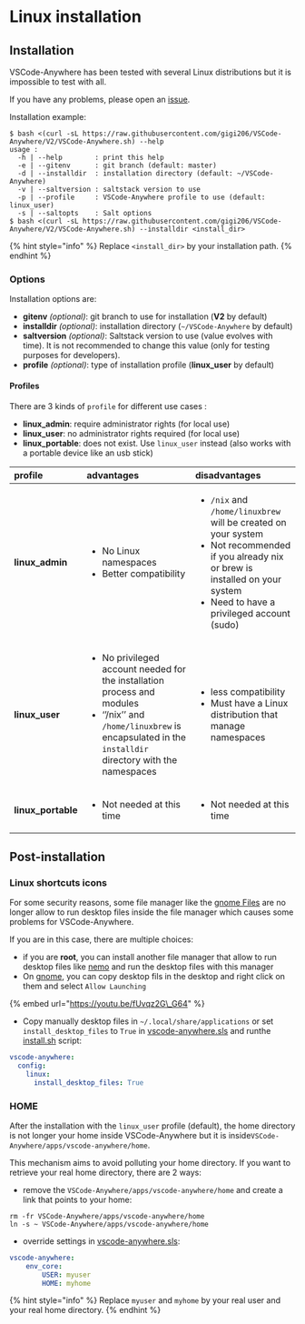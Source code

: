 # Linux installation

## Installation

VSCode-Anywhere has been tested with several Linux distributions but it is impossible to test with all.

If you have any problems, please open an [issue](https://github.com/gigi206/VSCode-Anywhere/issues).

Installation example:

```text
$ bash <(curl -sL https://raw.githubusercontent.com/gigi206/VSCode-Anywhere/V2/VSCode-Anywhere.sh) --help
usage :
  -h | --help        : print this help
  -e | --gitenv      : git branch (default: master)
  -d | --installdir  : installation directory (default: ~/VSCode-Anywhere)
  -v | --saltversion : saltstack version to use
  -p | --profile     : VSCode-Anywhere profile to use (default: linux_user)
  -s | --saltopts    : Salt options
$ bash <(curl -sL https://raw.githubusercontent.com/gigi206/VSCode-Anywhere/V2/VSCode-Anywhere.sh) --installdir <install_dir>
```

{% hint style="info" %}
Replace `<install_dir>` by your installation path.
{% endhint %}

### Options

Installation options are:

* **gitenv** _\(optional\)_: git branch to use for installation \(**V2** by default\)
* **installdir** _\(optional\)_: installation directory \(`~/VSCode-Anywhere` by default\)
* **saltversion** _\(optional\)_: Saltstack version to use \(value evolves with time\). It is not recommended to change this value \(only for testing purposes for developers\).
* **profile** _\(optional\)_: type of installation profile \(**linux\_user** by default\)

#### Profiles

There are 3 kinds of `profile` for different use cases :

* **linux\_admin**: require administrator rights \(for local use\)
* **linux\_user**: no administrator rights required \(for local use\)
* **linux\_portable**: does not exist. Use `linux_user` instead \(also works with a portable device like an usb stick\)

<table>
  <thead>
    <tr>
      <th style="text-align:left"><b>profile</b>
      </th>
      <th style="text-align:left"><b>advantages</b>
      </th>
      <th style="text-align:left"><b>disadvantages</b>
      </th>
    </tr>
  </thead>
  <tbody>
    <tr>
      <td style="text-align:left"><b>linux_admin</b>
      </td>
      <td style="text-align:left">
        <ul>
          <li>No Linux namespaces</li>
          <li>Better compatibility</li>
        </ul>
      </td>
      <td style="text-align:left">
        <ul>
          <li><code>/nix</code> and <code>/home/linuxbrew</code> will be created on your
            system</li>
          <li>Not recommended if you already nix or brew is installed on your system</li>
          <li>Need to have a privileged account (sudo)</li>
        </ul>
      </td>
    </tr>
    <tr>
      <td style="text-align:left"><b>linux_user</b>
      </td>
      <td style="text-align:left">
        <ul>
          <li>No privileged account needed for the installation process and modules</li>
          <li>&#x2018;&#x2019;/nix&#x2019;&#x2019; and <code>/home/linuxbrew</code> is
            encapsulated in the <code>installdir</code> directory with the namespaces</li>
        </ul>
      </td>
      <td style="text-align:left">
        <ul>
          <li>less compatibility</li>
          <li>Must have a Linux distribution that manage namespaces</li>
        </ul>
      </td>
    </tr>
    <tr>
      <td style="text-align:left"><b>linux_portable</b>
      </td>
      <td style="text-align:left">
        <ul>
          <li>Not needed at this time</li>
        </ul>
      </td>
      <td style="text-align:left">
        <ul>
          <li>Not needed at this time</li>
        </ul>
      </td>
    </tr>
  </tbody>
</table>

## Post-installation

### Linux shortcuts icons

For some security reasons, some file manager like the [gnome Files](https://wiki.gnome.org/action/show/Apps/Files) are no longer allow to run desktop files inside the file manager which causes some problems for VSCode-Anywhere.

If you are in this case, there are multiple choices:

* if you are **root**, you can install another file manager that allow to run desktop files like [nemo](https://en.wikipedia.org/wiki/Nemo_%28file_manager%29) and run the desktop files with this manager
* On [gnome](https://www.gnome.org), you can copy desktop fils in the desktop and right click on them and select `Allow Launching`

{% embed url="https://youtu.be/fUvqz2G\_G64" %}

* Copy manually desktop files in `~/.local/share/applications` or set  `install_desktop_files` to `True` in [vscode-anywhere.sls](../../structure/conf/saltstack/pillar.md#vscode-anywhere-sls) and runthe [install.sh](../../structure/tools/install.md) script:

```yaml
vscode-anywhere:
  config:
    linux:
      install_desktop_files: True
```

### HOME

After the installation with the `linux_user` profile \(default\), the home directory is not longer your home inside VSCode-Anywhere but  it is inside`VSCode-Anywhere/apps/vscode-anywhere/home`.

This mechanism aims to avoid polluting your home directory. If you want to retrieve your real home directory, there are 2 ways:

* remove the `VSCode-Anywhere/apps/vscode-anywhere/home` and create a link that points to your home:

```text
rm -fr VSCode-Anywhere/apps/vscode-anywhere/home
ln -s ~ VSCode-Anywhere/apps/vscode-anywhere/home
```

* override settings in [vscode-anywhere.sls](../../structure/conf/saltstack/pillar.md#vscode-anywhere-sls):

```yaml
vscode-anywhere:
    env_core:
        USER: myuser
        HOME: myhome
```

{% hint style="info" %}
Replace `myuser` and `myhome` by your real user and your real home directory.
{% endhint %}

